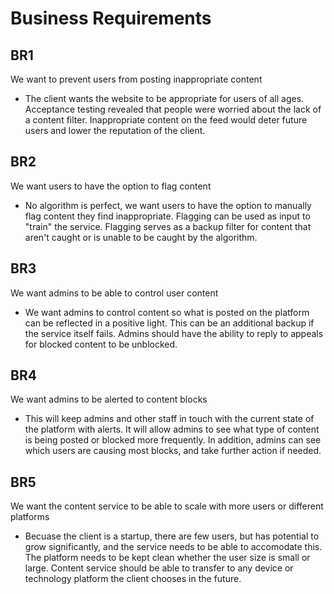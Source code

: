 # Business Requirements

## BR1
We want to prevent users from posting inappropriate content
- The client wants the website to be appropriate for users of all ages. Acceptance testing revealed that people were worried about 
the lack of a content filter. Inappropriate content on the feed would deter future users and lower the reputation of the client. 

## BR2
We want users to have the option to flag content
- No algorithm is perfect, we want users to have the option to manually flag content they find inappropriate. Flagging can be used as input to "train" 
the service. Flagging serves as a backup filter for content that aren't caught or is unable to be caught by the algorithm.  

## BR3 
We want admins to be able to control user content
- We want admins to control content so what is posted on the platform can be reflected in a positive light. This can be an additional backup if the service itself
fails. Admins should have the ability to reply to appeals for blocked content to be unblocked. 

## BR4 
We want admins to be alerted to content blocks 
- This will keep admins and other staff in touch with the current state of the platform with alerts. It will allow admins to see what type of content is being posted or 
blocked more frequently. In addition, admins can see which users are causing most blocks, and take further action if needed. 

## BR5 
We want the content service to be able to scale with more users or different platforms
- Becuase the client is a startup, there are few users, but has potential to grow significantly, and the service needs to be able to accomodate this. The platform needs to be kept clean
whether the user size is small or large. Content service should be able to transfer to any device or technology platform the client chooses in the future. 
